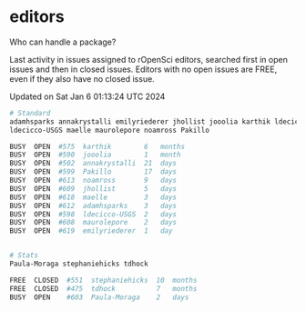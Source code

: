 # editors

Who can handle a package?

Last activity in issues assigned to rOpenSci editors, searched first in open
issues and then in closed issues. Editors with no open issues are FREE, even if
they also have no closed issue.


Updated on Sat Jan 6 01:13:24 UTC 2024

```bash
# Standard
adamhsparks annakrystalli emilyriederer jhollist jooolia karthik ldecicco
ldecicco-USGS maelle maurolepore noamross Pakillo

BUSY  OPEN  #575  karthik        6   months
BUSY  OPEN  #590  jooolia        1   month
BUSY  OPEN  #502  annakrystalli  21  days
BUSY  OPEN  #599  Pakillo        17  days
BUSY  OPEN  #613  noamross       9   days
BUSY  OPEN  #609  jhollist       5   days
BUSY  OPEN  #618  maelle         3   days
BUSY  OPEN  #612  adamhsparks    3   days
BUSY  OPEN  #598  ldecicco-USGS  2   days
BUSY  OPEN  #608  maurolepore    2   days
BUSY  OPEN  #619  emilyriederer  1   day


# Stats
Paula-Moraga stephaniehicks tdhock

FREE  CLOSED  #551  stephaniehicks  10  months
FREE  CLOSED  #475  tdhock          7   months
BUSY  OPEN    #603  Paula-Moraga    2   days
```
